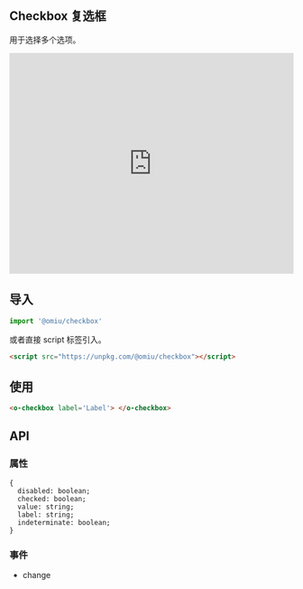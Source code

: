 ## Checkbox 复选框 

用于选择多个选项。

<iframe height="391" style="width: 100%;" scrolling="no" title="OMIU Checkbox" src="https://codepen.io/omijs/embed/MWapwNZ?height=391&theme-id=default&default-tab=html,result" frameborder="no" allowtransparency="true" allowfullscreen="true" loading="lazy">
  See the Pen <a href='https://codepen.io/omijs/pen/MWapwNZ'>OMIU Checkbox</a> by OMI
  (<a href='https://codepen.io/omijs'>@omijs</a>) on <a href='https://codepen.io'>CodePen</a>.
</iframe>

## 导入

```js
import '@omiu/checkbox'
```

或者直接 script 标签引入。


```html
<script src="https://unpkg.com/@omiu/checkbox"></script>
```

## 使用

```html
<o-checkbox label='Label'> </o-checkbox>
```


## API

### 属性

```tsx
{
  disabled: boolean;
  checked: boolean;
  value: string;
  label: string;
  indeterminate: boolean;
}
```

### 事件

* change
